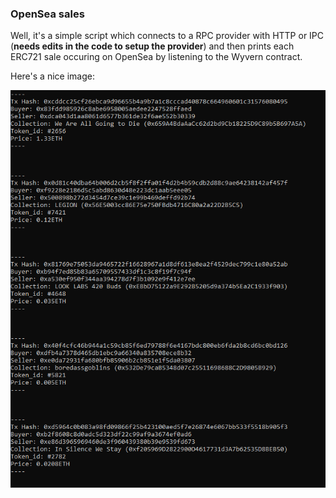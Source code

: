 ### OpenSea sales

Well, it's a simple script which connects to a RPC provider with HTTP or IPC (**needs edits in the code to setup the provider**) and then prints each ERC721 sale occuring on OpenSea by listening to the Wyvern contract.

Here's a nice image:

![Screenshot](opensea_sales.png)
